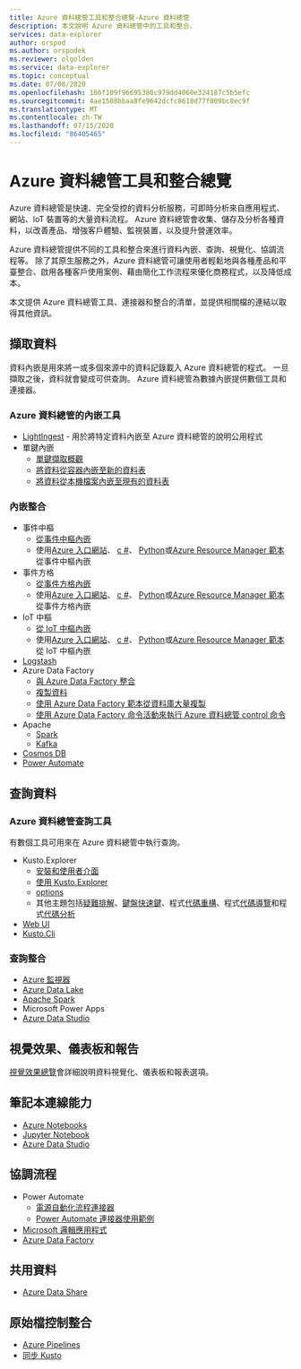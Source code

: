 ```yaml
---
title: Azure 資料總管工具和整合總覽-Azure 資料總管
description: 本文說明 Azure 資料總管中的工具和整合。
services: data-explorer
author: orspod
ms.author: orspodek
ms.reviewer: olgolden
ms.service: data-explorer
ms.topic: conceptual
ms.date: 07/08/2020
ms.openlocfilehash: 166f109f96695380c979dd4060e324187c5b5efc
ms.sourcegitcommit: 4ae1508bbaa8fe9642dcfc8618d77f009bc8ec9f
ms.translationtype: MT
ms.contentlocale: zh-TW
ms.lasthandoff: 07/15/2020
ms.locfileid: "86405465"
---
```

# <a name="azure-data-explorer-tools-and-integrations-overview"></a>Azure 資料總管工具和整合總覽

Azure 資料總管是快速、完全受控的資料分析服務，可即時分析來自應用程式、網站、IoT 裝置等的大量資料流程。 Azure 資料總管會收集、儲存及分析各種資料，以改善產品、增強客戶體驗、監視裝置，以及提升營運效率。 

Azure 資料總管提供不同的工具和整合來進行資料內嵌、查詢、視覺化、協調流程等。 除了其原生服務之外，Azure 資料總管可讓使用者輕鬆地與各種產品和平臺整合、啟用各種客戶使用案例、藉由簡化工作流程來優化商務程式，以及降低成本。 

本文提供 Azure 資料總管工具、連接器和整合的清單，並提供相關檔的連結以取得其他資訊。

## <a name="ingest-data"></a>擷取資料 

資料內嵌是用來將一或多個來源中的資料記錄載入 Azure 資料總管的程式。 一旦擷取之後，資料就會變成可供查詢。 Azure 資料總管為數據內嵌提供數個工具和連接器。 

### <a name="azure-data-explorer-ingestion-tools"></a>Azure 資料總管的內嵌工具

* [LightIngest](lightingest.md) - 用於將特定資料內嵌至 Azure 資料總管的說明公用程式
* 單鍵內嵌
    * [單鍵擷取概觀](ingest-data-one-click.md) 
    * [將資料從容器內嵌至新的資料表](one-click-ingestion-new-table.md)
    * [將資料從本機檔案內嵌至現有的資料表](one-click-ingestion-existing-table.md)

### <a name="ingestion-integrations"></a>內嵌整合

* 事件中樞
    * [從事件中樞內嵌](kusto/management/data-ingestion/eventhub.md)
    * 使用[Azure 入口網站](ingest-data-event-hub.md)、 [c #](data-connection-event-hub-csharp.md)、 [Python](data-connection-event-hub-python.md)或[Azure Resource Manager 範本](data-connection-event-hub-resource-manager.md)從事件中樞內嵌
* 事件方格
    * [從事件方格內嵌](kusto/management/data-ingestion/eventgrid.md)
    * 使用[Azure 入口網站](ingest-data-event-grid.md)、 [c #](data-connection-event-grid-csharp.md)、 [Python](data-connection-event-grid-python.md)或[Azure Resource Manager 範本](data-connection-event-grid-resource-manager.md)從事件方格內嵌
* IoT 中樞
    * [從 IoT 中樞內嵌](kusto/management/data-ingestion/iothub.md)
    * 使用[Azure 入口網站](ingest-data-iot-hub.md)、 [c #](data-connection-iot-hub-csharp.md)、 [Python](data-connection-iot-hub-python.md)或[Azure Resource Manager 範本](data-connection-iot-hub-resource-manager.md)從 IoT 中樞內嵌
* [Logstash](ingest-data-logstash.md)
* Azure Data Factory
    * [與 Azure Data Factory 整合](data-factory-integration.md)
    * [複製資料](data-factory-load-data.md)
    * [使用 Azure Data Factory 範本從資料庫大量複製](data-factory-template.md)
    * [使用 Azure Data Factory 命令活動來執行 Azure 資料總管 control 命令](data-factory-command-activity.md)
* Apache 
    * [Spark](spark-connector.md)
    * [Kafka](ingest-data-kafka.md)
* [Cosmos DB](https://github.com/Azure/azure-kusto-labs/tree/master/cosmosdb-adx-integration)
* [Power Automate](flow.md)

## <a name="query-data"></a>查詢資料

### <a name="azure-data-explorer-query-tools"></a>Azure 資料總管查詢工具

有數個工具可用來在 Azure 資料總管中執行查詢。

* Kusto.Explorer
    * [安裝和使用者介面](kusto/tools/kusto-explorer.md)
    * [使用 Kusto.Explorer](kusto/tools/kusto-explorer-using.md)
    * [options](kusto/tools/kusto-explorer-options.md)
    * 其他主題包括[疑難排解](kusto/tools/kusto-explorer-troubleshooting.md)、[鍵盤快速鍵](kusto/tools/kusto-explorer-shortcuts.md)、程式[代碼重構](kusto/tools/kusto-explorer-refactor.md)、程式[代碼導覽](kusto/tools/kusto-explorer-codenav.md)和程式[代碼分析](kusto/tools/kusto-explorer-code-analyzer.md)
* [Web UI](web-query-data.md)
* [Kusto.Cli](kusto/tools/kusto-cli.md)

### <a name="query-integrations"></a>查詢整合

* [Azure 監視器](query-monitor-data.md)
* [Azure Data Lake](data-lake-query-data.md)
* [Apache Spark](spark-connector.md)
* Microsoft Power Apps
* [Azure Data Studio](https://docs.microsoft.com/sql/azure-data-studio/notebooks-kqlmagic)

## <a name="visualizations-dashboards-and-reporting"></a>視覺效果、儀表板和報告

[視覺效果總覽](viz-overview.md)會詳細說明資料視覺化、儀表板和報表選項。 

## <a name="notebook-connectivity"></a>筆記本連線能力

* [Azure Notebooks](azure-notebooks.md)
* [Jupyter Notebook](kqlmagic.md)
* [Azure Data Studio](https://docs.microsoft.com/sql/azure-data-studio/notebooks-kqlmagic)

## <a name="orchestration"></a>協調流程

* Power Automate
    * [電源自動化流程連接器](flow.md)
    * [Power Automate 連接器使用範例](flow-usage.md)
* [Microsoft 邏輯應用程式](kusto/tools/logicapps.md) 
* [Azure Data Factory](data-factory-integration.md)

## <a name="share-data"></a>共用資料

* [Azure Data Share](data-share.md)

## <a name="source-control-integration"></a>原始檔控制整合

* [Azure Pipelines](devops.md) 
* [同步 Kusto](kusto/tools/synckusto.md) 

<!--Open Source Tools-->
